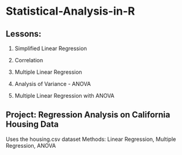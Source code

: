 # Statistical-Analysis-in-R

## Lessons:

1. Simplified Linear Regression 

2. Correlation 

3. Multiple Linear Regression 

4. Analysis of Variance - ANOVA

5. Multiple Linear Regression with ANOVA


## Project: Regression Analysis on California Housing Data 
Uses the housing.csv dataset 
Methods: Linear Regression, Multiple Regression, ANOVA


